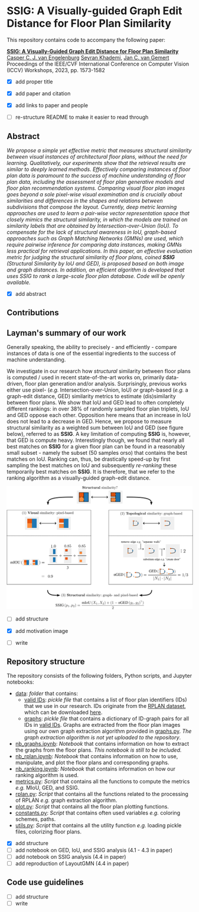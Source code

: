# SSIG: A Visually-guided Graph Edit Distance for Floor Plan Similarity

This repository contains code to accompany the following paper:

[**SSIG: A Visually-Guided Graph Edit Distance for Floor Plan Similarity**](https://openaccess.thecvf.com/content/ICCV2023W/CVAAD/html/van_Engelenburg_SSIG_A_Visually-Guided_Graph_Edit_Distance_for_Floor_Plan_Similarity_ICCVW_2023_paper.html) </br>
[Casper C. J. van Engelenburg](https://www.tudelft.nl/staff/c.c.j.vanengelenburg/?cHash=a72f1da92639fa8301893a08d4b49da1)
[Seyran Khademi](https://www.tudelft.nl/ewi/over-de-faculteit/afdelingen/intelligent-systems/pattern-recognition-bioinformatics/computer-vision-lab/people/seyran-khademi), 
[Jan C. van Gemert](https://www.tudelft.nl/ewi/over-de-faculteit/afdelingen/intelligent-systems/pattern-recognition-bioinformatics/computer-vision-lab/people/jan-van-gemert) </br>
Proceedings of the IEEE/CVF International Conference on Computer Vision (ICCV) Workshops, 2023, pp. 1573-1582

- [x] add proper title
- [x] add paper and citation
- [x] add links to paper and people
- [ ] re-structure README to make it easier to read through


## Abstract

*We propose a simple yet effective metric that measures structural similarity between visual instances of architectural floor plans, without the need for learning. 
Qualitatively, our experiments show that the retrieval results are similar to deeply learned methods. 
Effectively comparing instances of floor plan data is paramount to the success of machine understanding of floor plan data, including the assessment of floor plan generative models and floor plan recommendation systems. 
Comparing visual floor plan images goes beyond a sole pixel-wise visual examination and is crucially about similarities and differences in the shapes and relations between subdivisions that compose the layout. 
Currently, deep metric learning approaches are used to learn a pair-wise vector representation space that closely mimics the structural similarity, in which the models are trained on similarity labels that are obtained by Intersection-over-Union (IoU). 
To compensate for the lack of structural awareness in IoU, graph-based approaches such as Graph Matching Networks (GMNs) are used, which require pairwise inference for comparing data instances, making GMNs less practical for retrieval applications. 
In this paper, an effective evaluation metric for judging the structural similarity of floor plans, coined **SSIG** (Structural Similarity by IoU and GED), is proposed based on both image and graph distances. 
In addition, an efficient algorithm is developed that uses SSIG to rank a large-scale floor plan database. 
Code will be openly available.*

- [x] add abstract

## Contributions



## Layman's summary of our work

Generally speaking, the ability to precisely - and efficiently - compare instances of data is one of the essential ingredients to the success of machine understanding. 

We investigate in our research how *structural* similarity between floor plans is computed / used in recent state-of-the-art works on, primarily data-driven, floor plan generation and/or analysis.
Surprisingly, previous works either use pixel- (*e.g.* Intersection-over-Union, IoU) *or* graph-based (*e.g.* a graph-edit distance, GED) similarity metrics to estimate (dis)similarity between floor plans. 
We show that IoU and GED lead to often completely different rankings: in over 38% of randomly sampled floor plan triplets, IoU and GED oppose each other. 
Opposition here means that an increase in IoU does not lead to a decrease in GED. 
Hence, we propose to measure structural similarity as a weighted sum between IoU and GED (see figure below), referred to as **SSIG**. 
A key limitation of computing **SSIG** is, however, that GED is compute heavy. 
Interestingly though, we found that nearly all best matches on **SSIG** for a given floor plan can be found in a reasonably small subset - namely the subset (50 samples orso) that contains the best matches on IoU.
Ranking can, thus, be drastically speed-up by first sampling the best matches on IoU and subsequently *re-ranking* these temporarily best matches on **SSIG**.
It is therefore, that we refer to the ranking algorithm as a visually-guided graph-edit distance.

![Overiew of our method](figures/method-overview.png)

- [ ] add structure
- [x] add motivation image
- [ ] write


## Repository structure

The repository consists of the following folders, Python scripts, and Jupyter notebooks:

- [data](data): _folder_ that contains:
  - [valid IDs](data/valid_ids.pickle): _pickle file_ that contains a list of floor plan identifiers (IDs) that we use in our research. IDs originate from the [RPLAN dataset](http://staff.ustc.edu.cn/~fuxm/projects/DeepLayout/index.html), which can be downloaded [here](https://docs.google.com/forms/d/e/1FAIpQLSfwteilXzURRKDI5QopWCyOGkeb_CFFbRwtQ0SOPhEg0KGSfw/viewform).
  - [graphs](data/graphs.pickle): _pickle file_ that contains a dictionary of ID-graph pairs for all IDs in [valid IDs](data/valid_ids.pickle). Graphs are extracted from the floor plan images using our own graph extraction algorithm provided in [graphs.py](rplan.py). *The graph extraction algorithm is not yet uploaded to the repository*.
- [nb_graphs.ipynb](nb_graphs.ipynb): _Notebook_ that contains information on how to extract the graphs from the floor plans. *This notebook is still to be included.*
- [nb_rplan.ipynb](nb_rplan.ipynb): _Notebook_ that contains information on how to use, manipulate, and plot the floor plans and corresponding graphs.
- [nb_ranking.ipynb](nb_ranking.ipynb): _Notebook_ that contains information on how our ranking algorithm is used.
- [metrics.py](metrics.py): _Script_ that contains all the functions to compute the metrics *e.g.* MIoU, GED, and SSIG.
- [rplan.py](rplan.py): _Script_ that contains all the functions related to the processing of RPLAN *e.g.* graph extraction algorithm.
- [plot.py](plot.py): _Script_ that contains all the floor plan plotting functions.
- [constants.py](constants.py): _Script_ that contains often used variables *e.g.* coloring schemes, paths.
- [utils.py](utils.py): _Script_ that contains all the utility function *e.g.* loading pickle files, colorizing floor plans.


- [x] add structure
- [ ] add notebook on GED, IoU, and SSIG analysis (4.1 - 4.3 in paper)
- [ ] add notebook on SSIG analysis (4.4 in paper)
- [ ] add reproduction of LayoutGMN (4.4 in paper)

## Code use guidelines

- [ ] add structure
- [ ] write

